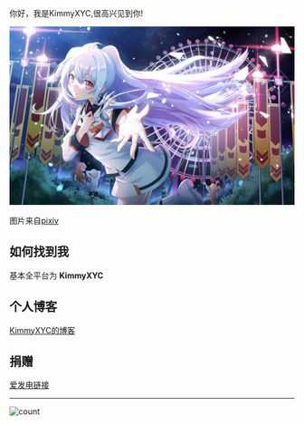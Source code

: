 你好，我是KimmyXYC,很高兴见到你!

![图](https://github.com/KimmyXYC/KimmyXYC/raw/main/IMG_20220630_132609_898.jpg)

图片来自[pixiv](https://www.pixiv.net/artworks/94008036)

## 如何找到我
基本全平台为 **KimmyXYC**

## 个人博客
[KimmyXYC的博客](https://www.kimmyxyc.top)

## 捐赠
[爱发电链接](https://afdian.net/@KimmyXYC)

-----

![count](https://count.getloli.com/get/@KimmyXYC?theme=moebooru)

<!--
**KimmyXYC/KimmyXYC** is a ✨ _special_ ✨ repository because its `README.md` (this file) appears on your GitHub profile.

Here are some ideas to get you started:

- 🔭 I’m currently working on ...
- 🌱 I’m currently learning ...
- 👯 I’m looking to collaborate on ...
- 🤔 I’m looking for help with ...
- 💬 Ask me about ...
- 📫 How to reach me: ...
- 😄 Pronouns: ...
- ⚡ Fun fact: ...
-->

